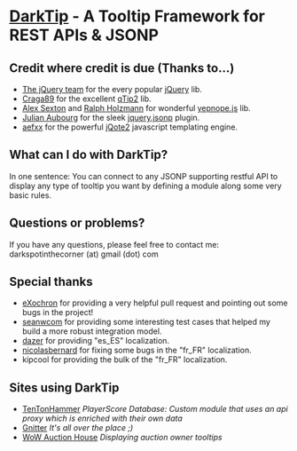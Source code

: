 # [DarkTip](https://github.com/darkspotinthecorner/DarkTip) - A Tooltip Framework for REST APIs & JSONP



Credit where credit is due (Thanks to...)
-----------------------------------------
* [The jQuery team](https://github.com/jquery) for the every popular [jQuery](https://github.com/jquery/jquery) lib.
* [Craga89](https://github.com/Craga89) for the excellent [qTip2](https://github.com/Craga89/qTip2) lib.
* [Alex Sexton](https://github.com/SlexAxton) and [Ralph Holzmann](https://github.com/ralphholzmann) for wonderful [yepnope.js](https://github.com/SlexAxton/yepnope.js) lib.
* [Julian Aubourg](http://code.google.com/u/aubourg.julian/) for the sleek [jquery.jsonp](http://code.google.com/p/jquery-jsonp/) plugin.
* [aefxx](https://github.com/aefxx) for the powerful [jQote2](https://github.com/aefxx/jQote2) javascript templating engine.



What can I do with DarkTip?
---------------------------

In one sentence: You can connect to any JSONP supporting restful API to display any type of tooltip you want by defining a module along some very basic rules.



Questions or problems?
----------------------
If you have any questions, please feel free to contact me:
darkspotinthecorner (at) gmail (dot) com



Special thanks
--------------
* [eXochron](https://github.com/exochron) for providing a very helpful pull request and pointing out some bugs in the project!
* [seanwcom](https://github.com/seanwcom) for providing some interesting test cases that helped my build a more robust integration model.
* [dazer](https://github.com/dazer) for providing "es_ES" localization.
* [nicolasbernard](https://github.com/nicolasbernard) for fixing some bugs in the "fr_FR" localization.
* kipcool for providing the bulk of the "fr_FR" localization.



Sites using DarkTip
-------------------
* [TenTonHammer](http://www.tentonhammer.com/playerscore/scoreboards) _PlayerScore Database: Custom module that uses an api proxy which is enriched with their own data_
* [Gnitter](http://www.gnitter.de) _It's all over the place ;)_
* [WoW Auction House](http://www.wowah.org/realm/azshara) _Displaying auction owner tooltips_
